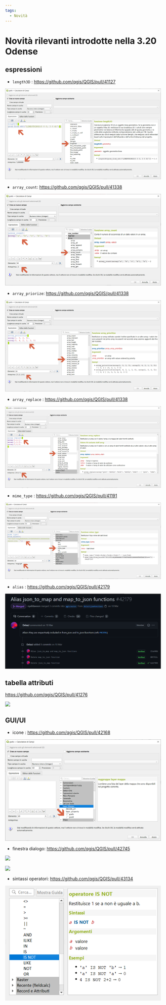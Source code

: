 ```yaml
---
tags:
  - Novità
---
```


# Novità rilevanti introdotte nella 3.20 Odense

## espressioni

- `length3D` : https://github.com/qgis/QGIS/pull/41127

![](../img/novita_320/img_01.png)

- `array_count`: https://github.com/qgis/QGIS/pull/41338

![](../img/novita_320/img_02.png)

- `array_priorize`: https://github.com/qgis/QGIS/pull/41338

![](../img/novita_320/img_03.png)

- `array_replace` : https://github.com/qgis/QGIS/pull/41338

![](../img/novita_320/img_04.png)

- `mime_type` : https://github.com/qgis/QGIS/pull/41191

![](../img/novita_320/img_05.png)

- `alias` : https://github.com/qgis/QGIS/pull/42179

![](../img/novita_320/img_06.png)

## tabella attributi

https://github.com/qgis/QGIS/pull/41276

![](https://user-images.githubusercontent.com/652785/114245854-deda0780-9956-11eb-8ee4-899ed94d9501.png)

## GUI/UI 

- icone : https://github.com/qgis/QGIS/pull/42168

![](../img/novita_320/img_08.png)

- finestra dialogo: https://github.com/qgis/QGIS/pull/42745

![](https://user-images.githubusercontent.com/47767794/106375751-cdb2ce80-63da-11eb-9ffb-963a69b5d56a.gif)

![](https://user-images.githubusercontent.com/47767794/106375787-0488e480-63db-11eb-81a9-2a379ffe9145.gif)

- sintassi operatori: https://github.com/qgis/QGIS/pull/43134

![](../img/novita_320/img_10.png)
